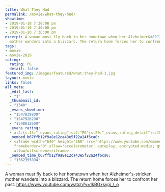 ```yaml
---
title: What They Had
permalink: /movie/what-they-had/
showtime:
- 2019-01-18 7:30:00 pm
- 2019-01-19 7:30:00 pm
- 2019-01-20 7:30:00 pm
excerpt: A woman must fly back to her hometown when her Alzheimer&#8217;s-stricken
  mother wanders into a blizzard. The return home forces her to confront her past.
tags:
- movie
- movie-2019
rating:
  rating: PG
  detail: false
featured_img: /images/featured/what-they-had-1.jpg
layout: movie
links: false
all_meta:
  _edit_last:
  - "1"
  _thumbnail_id:
  - "1340"
  _evans_showtime:
  - "1547839800"
  - "1547926200"
  - "1548012600"
  _evans_rating:
  - a:2:{s:13:"_evans_rating";s:2:"PG";s:20:"_evans_rating_detail";s:15:"Coarse Language";}
  _oembed_b67ffb12f9a8e12ca43e5f22a24f6ca0:
  - <iframe width="640" height="360" src="https://www.youtube.com/embed/1kBGxsyp__o?feature=oembed"
    frameborder="0" allow="accelerometer; autoplay; encrypted-media; gyroscope; picture-in-picture"
    allowfullscreen></iframe>
  _oembed_time_b67ffb12f9a8e12ca43e5f22a24f6ca0:
  - "1562395894"
---
```


A woman must fly back to her hometown when her Alzheimer's-stricken mother wanders into a blizzard. The return home forces her to confront her past. https://www.youtube.com/watch?v=1kBGxsyp\_\_o